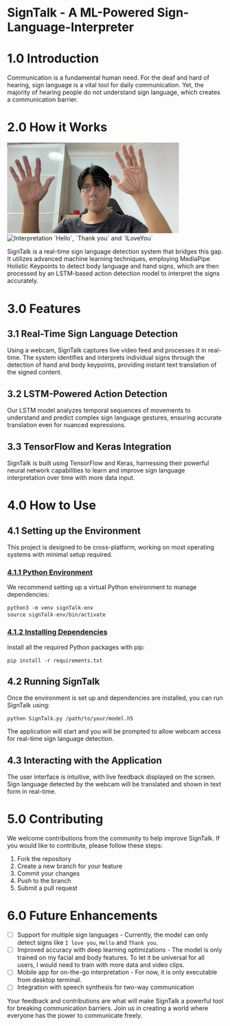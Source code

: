 # SignTalk - A ML-Powered Sign-Language-Interpreter

# 1.0 Introduction

Communication is a fundamental human need. For the deaf and hard of hearing, sign language is a vital tool for daily communication. Yet, the majority of hearing people do not understand sign language, which creates a communication barrier.

# 2.0 How it Works
<p float="left">
  <img src="/Images/MediaPipe_Tracking.png" alt="Using MediaPipe to track feature keypoints" width="400" />
  <img src="/Images/SignTalk.gif" alt="Interpretation `Hello`, `Thank you` and `ILoveYou`" width="400" /> 
</p>

SignTalk is a real-time sign language detection system that bridges this gap. It utilizes advanced machine learning techniques, employing MediaPipe Holistic Keypoints to detect body language and hand signs, which are then processed by an LSTM-based action detection model to interpret the signs accurately.

# 3.0 Features

## 3.1 Real-Time Sign Language Detection

Using a webcam, SignTalk captures live video feed and processes it in real-time. The system identifies and interprets individual signs through the detection of hand and body keypoints, providing instant text translation of the signed content.

## 3.2 LSTM-Powered Action Detection

Our LSTM model analyzes temporal sequences of movements to understand and predict complex sign language gestures, ensuring accurate translation even for nuanced expressions.

## 3.3 TensorFlow and Keras Integration

SignTalk is built using TensorFlow and Keras, harnessing their powerful neural network capabilities to learn and improve sign language interpretation over time with more data input.

# 4.0 How to Use

## 4.1 Setting up the Environment

This project is designed to be cross-platform, working on most operating systems with minimal setup required.

### <u>4.1.1 Python Environment</u>

We recommend setting up a virtual Python environment to manage dependencies:

```
python3 -m venv signTalk-env
source signTalk-env/bin/activate
```

### <u>4.1.2 Installing Dependencies</u>

Install all the required Python packages with pip:

```
pip install -r requirements.txt
```

## 4.2 Running SignTalk

Once the environment is set up and dependencies are installed, you can run SignTalk using:

```
python SignTalk.py /path/to/your/model.h5
```

The application will start and you will be prompted to allow webcam access for real-time sign language detection.

## 4.3 Interacting with the Application

The user interface is intuitive, with live feedback displayed on the screen. Sign language detected by the webcam will be translated and shown in text form in real-time.

# 5.0 Contributing

We welcome contributions from the community to help improve SignTalk. If you would like to contribute, please follow these steps:

1. Fork the repository
2. Create a new branch for your feature
3. Commit your changes
4. Push to the branch
5. Submit a pull request

# 6.0 Future Enhancements

- [ ] Support for multiple sign languages - Currently, the model can only detect signs like `I love you`, `Hello` and `Thank you`.
- [ ] Improved accuracy with deep learning optimizations - The model is only trained on my facial and body features. To let it be universal for all users, I would need to train with more data and video clips.
- [ ] Mobile app for on-the-go interpretation - For now, it is only executable from desktop terminal.
- [ ] Integration with speech synthesis for two-way communication

Your feedback and contributions are what will make SignTalk a powerful tool for breaking communication barriers. Join us in creating a world where everyone has the power to communicate freely.
